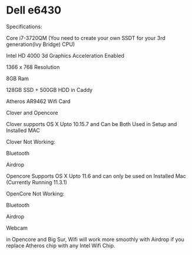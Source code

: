 # Dell e6430
Specifications:

Core i7-3720QM (You need to create your own SSDT for your 3rd generation(Ivy Bridge) CPU)

Intel HD 4000 3d Graphics Acceleration Enabled

1366 x 768 Resolution

8GB Ram

128GB SSD + 500GB HDD in Caddy

Atheros AR9462 Wifi Card

Clover and Opencore

Clover supports OS X Upto 10.15.7 and Can be Both Used in Setup and Installed MAC

Clover Not Working:

Bluetooth

Airdrop

Opencore Supports OS X Upto 11.6 and can only be used on Installed Mac (Currently Running 11.3.1)

OpenCore Not Working:

Bluetooth

Airdrop

Webcam

in Opencore and Big Sur, Wifi will work more smoothly with Airdrop if you replace Atheros chip with any Intel Wifi Chip.
